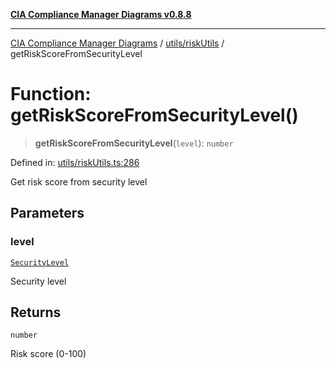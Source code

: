 [**CIA Compliance Manager Diagrams v0.8.8**](../../../README.md)

***

[CIA Compliance Manager Diagrams](../../../modules.md) / [utils/riskUtils](../README.md) / getRiskScoreFromSecurityLevel

# Function: getRiskScoreFromSecurityLevel()

> **getRiskScoreFromSecurityLevel**(`level`): `number`

Defined in: [utils/riskUtils.ts:286](https://github.com/Hack23/cia-compliance-manager/blob/283c1f3ddf6c7084b20c21176cda3bc5166ffcb9/src/utils/riskUtils.ts#L286)

Get risk score from security level

## Parameters

### level

[`SecurityLevel`](../../../types/cia/type-aliases/SecurityLevel.md)

Security level

## Returns

`number`

Risk score (0-100)
